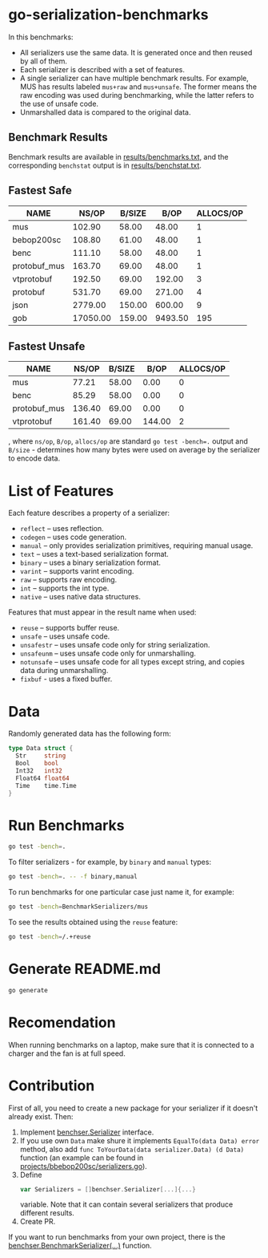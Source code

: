 # go-serialization-benchmarks
In this benchmarks:
- All serializers use the same data. It is generated once and then reused by all 
  of them.
- Each serializer is described with a set of features.
- A single serializer can have multiple benchmark results. For example, MUS has 
  results labeled `mus+raw` and `mus+unsafe`. The former means the raw encoding 
  was used during benchmarking, while the latter refers to the use of unsafe 
  code.
- Unmarshalled data is compared to the original data.
  
## Benchmark Results
Benchmark results are available in [results/benchmarks.txt](results/benchmarks.txt), 
and the corresponding `benchstat` output is in [results/benchstat.txt](results/benchstat.txt).
  
## Fastest Safe
|     NAME     |  NS/OP   | B/SIZE |  B/OP   | ALLOCS/OP |
|--------------|----------|--------|---------|-----------|
| mus          |   102.90 |  58.00 |   48.00 |         1 |
| bebop200sc   |   108.80 |  61.00 |   48.00 |         1 |
| benc         |   111.10 |  58.00 |   48.00 |         1 |
| protobuf_mus |   163.70 |  69.00 |   48.00 |         1 |
| vtprotobuf   |   192.50 |  69.00 |  192.00 |         3 |
| protobuf     |   531.70 |  69.00 |  271.00 |         4 |
| json         |  2779.00 | 150.00 |  600.00 |         9 |
| gob          | 17050.00 | 159.00 | 9493.50 |       195 |

## Fastest Unsafe
|     NAME     | NS/OP  | B/SIZE |  B/OP  | ALLOCS/OP |
|--------------|--------|--------|--------|-----------|
| mus          |  77.21 |  58.00 |   0.00 |         0 |
| benc         |  85.29 |  58.00 |   0.00 |         0 |
| protobuf_mus | 136.40 |  69.00 |   0.00 |         0 |
| vtprotobuf   | 161.40 |  69.00 | 144.00 |         2 |

, where `ns/op`, `B/op`, `allocs/op` are standard `go test -bench=.` output and 
`B/size` - determines how many bytes were used on average by the serializer to 
encode data.
  
# List of Features
Each feature describes a property of a serializer:
- `reflect` – uses reflection.
- `codegen` – uses code generation.
- `manual` – only provides serialization primitives, requiring manual usage.
- `text` – uses a text-based serialization format.
- `binary` – uses a binary serialization format.
- `varint` – supports varint encoding.
- `raw` – supports raw encoding.
- `int` – supports the int type.
- `native` – uses native data structures.

Features that must appear in the result name when used:
- `reuse` – supports buffer reuse.
- `unsafe` – uses unsafe code.
- `unsafestr` – uses unsafe code only for string serialization.
- `unsafeunm` – uses unsafe code only for unmarshalling.
- `notunsafe` – uses unsafe code for all types except string, and copies data 
during unmarshalling.
- `fixbuf` - uses a fixed buffer.

# Data
Randomly generated data has the following form:
```go
type Data struct {
  Str     string
  Bool    bool
  Int32   int32
  Float64 float64
  Time    time.Time
}
```

# Run Benchmarks
```bash
go test -bench=.
```
To filter serializers - for example, by `binary` and `manual` types:
```bash
go test -bench=. -- -f binary,manual
```
To run benchmarks for one particular case just name it, for example:
```bash
go test -bench=BenchmarkSerializers/mus
```
To see the results obtained using the `reuse` feature:
```bash
go test -bench=/.+reuse
```

# Generate README.md
```bash
go generate
```

# Recomendation
When running benchmarks on a laptop, make sure that it is connected to a charger 
and the fan is at full speed.

# Contribution
First of all, you need to create a new package for your serializer if it doesn't
already exist. Then:
1. Implement [benchser.Serializer](benchser/serializer.go) interface.
2. If you use own `Data` make shure it implements `EqualTo(data Data) error` 
   method, also add `func ToYourData(data serializer.Data) (d Data)`
   function (an example can be found in [projects/bbebop200sc/serializers.go](projects/bebop200sc/serializers.go)).
3. Define
   ```go
   var Serializers = []benchser.Serializer[...]{...}
   ```
   variable. Note that it can contain several serializers that produce different
   results.
4. Create PR.

If you want to run benchmarks from your own project, there is the
[benchser.BenchmarkSerializer(...)](benchser/benchser.go) function.
  